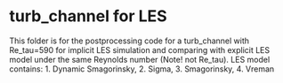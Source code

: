 # turb_channel for LES
This folder is for the postprocessing code for a turb_channel with Re_tau=590 for implicit LES simulation and comparing with explicit LES model under the same Reynolds number (Note! not Re_tau). LES model contains: 1. Dynamic Smagorinsky, 2. Sigma, 3. Smagorinsky, 4. Vreman
